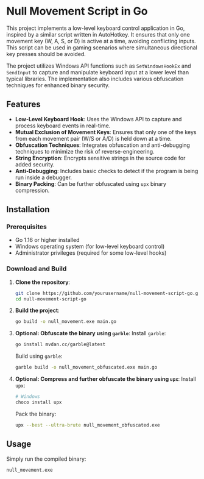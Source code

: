 # Null Movement Script in Go

This project implements a low-level keyboard control application in Go, inspired by a similar script written in AutoHotkey. It ensures that only one movement key (W, A, S, or D) is active at a time, avoiding conflicting inputs. This script can be used in gaming scenarios where simultaneous directional key presses should be avoided.

The project utilizes Windows API functions such as `SetWindowsHookEx` and `SendInput` to capture and manipulate keyboard input at a lower level than typical libraries. The implementation also includes various obfuscation techniques for enhanced binary security.

## Features

- **Low-Level Keyboard Hook**: Uses the Windows API to capture and process keyboard events in real-time.
- **Mutual Exclusion of Movement Keys**: Ensures that only one of the keys from each movement pair (W/S or A/D) is held down at a time.
- **Obfuscation Techniques**: Integrates obfuscation and anti-debugging techniques to minimize the risk of reverse-engineering.
- **String Encryption**: Encrypts sensitive strings in the source code for added security.
- **Anti-Debugging**: Includes basic checks to detect if the program is being run inside a debugger.
- **Binary Packing**: Can be further obfuscated using `upx` binary compression.

## Installation

### Prerequisites
- Go 1.16 or higher installed
- Windows operating system (for low-level keyboard control)
- Administrator privileges (required for some low-level hooks)

### Download and Build

1. **Clone the repository**:
    ```bash
    git clone https://github.com/yourusername/null-movement-script-go.git
    cd null-movement-script-go
    ```

2. **Build the project**:
    ```bash
    go build -o null_movement.exe main.go
    ```

3. **Optional: Obfuscate the binary using `garble`**:
   Install `garble`:
    ```bash
    go install mvdan.cc/garble@latest
    ```

   Build using `garble`:
    ```bash
    garble build -o null_movement_obfuscated.exe main.go
    ```

4. **Optional: Compress and further obfuscate the binary using `upx`**:
   Install `upx`:
    ```bash
    # Windows
    choco install upx
    ```

   Pack the binary:
    ```bash
    upx --best --ultra-brute null_movement_obfuscated.exe
    ```

## Usage

Simply run the compiled binary:

```bash
null_movement.exe
